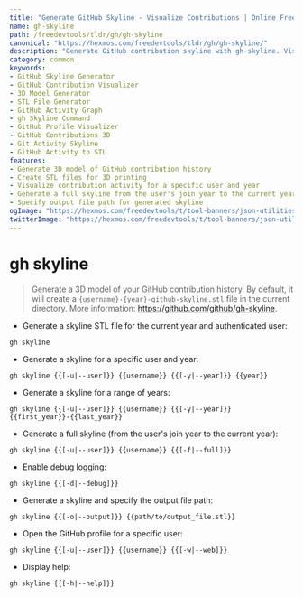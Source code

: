 ```yaml
---
title: "Generate GitHub Skyline - Visualize Contributions | Online Free DevTools by Hexmos"
name: gh-skyline
path: /freedevtools/tldr/gh/gh-skyline
canonical: "https://hexmos.com/freedevtools/tldr/gh/gh-skyline/"
description: "Generate GitHub contribution skyline with gh-skyline. Visualize your GitHub activity in 3D and create STL files for 3D printing. Free online tool, no registration required."
category: common
keywords:
- GitHub Skyline Generator
- GitHub Contribution Visualizer
- 3D Model Generator
- STL File Generator
- GitHub Activity Graph
- gh Skyline Command
- GitHub Profile Visualizer
- GitHub Contributions 3D
- Git Activity Skyline
- GitHub Activity to STL
features:
- Generate 3D model of GitHub contribution history
- Create STL files for 3D printing
- Visualize contribution activity for a specific user and year
- Generate a full skyline from the user's join year to the current year
- Specify output file path for generated skyline
ogImage: "https://hexmos.com/freedevtools/t/tool-banners/json-utilities-banner.png"
twitterImage: "https://hexmos.com/freedevtools/t/tool-banners/json-utilities-banner.png"
---
```


# gh skyline

> Generate a 3D model of your GitHub contribution history.
> By default, it will create a `{username}-{year}-github-skyline.stl` file in the current directory.
> More information: <https://github.com/github/gh-skyline>.

- Generate a skyline STL file for the current year and authenticated user:

`gh skyline`

- Generate a skyline for a specific user and year:

`gh skyline {{[-u|--user]}} {{username}} {{[-y|--year]}} {{year}}`

- Generate a skyline for a range of years:

`gh skyline {{[-u|--user]}} {{username}} {{[-y|--year]}} {{first_year}}-{{last_year}}`

- Generate a full skyline (from the user's join year to the current year):

`gh skyline {{[-u|--user]}} {{username}} {{[-f|--full]}}`

- Enable debug logging:

`gh skyline {{[-d|--debug]}}`

- Generate a skyline and specify the output file path:

`gh skyline {{[-o|--output]}} {{path/to/output_file.stl}}`

- Open the GitHub profile for a specific user:

`gh skyline {{[-u|--user]}} {{username}} {{[-w|--web]}}`

- Display help:

`gh skyline {{[-h|--help]}}`
